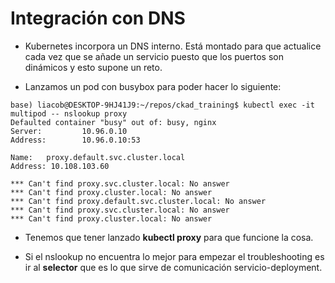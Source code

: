 # Integración con DNS

- Kubernetes incorpora un DNS interno. Está montado para que actualice cada vez que se añade un servicio puesto que los puertos son dinámicos y esto supone un reto.

- Lanzamos un pod con busybox para poder hacer lo siguiente:

```
base) liacob@DESKTOP-9HJ41J9:~/repos/ckad_training$ kubectl exec -it multipod -- nslookup proxy
Defaulted container "busy" out of: busy, nginx
Server:         10.96.0.10
Address:        10.96.0.10:53

Name:   proxy.default.svc.cluster.local
Address: 10.108.103.60

*** Can't find proxy.svc.cluster.local: No answer
*** Can't find proxy.cluster.local: No answer
*** Can't find proxy.default.svc.cluster.local: No answer
*** Can't find proxy.svc.cluster.local: No answer
*** Can't find proxy.cluster.local: No answer
```
- Tenemos que tener lanzado **kubectl proxy** para que funcione la cosa.

- Si el nslookup no encuentra lo mejor para empezar el troubleshooting es ir al **selector** que es lo que sirve de comunicación servicio-deployment.